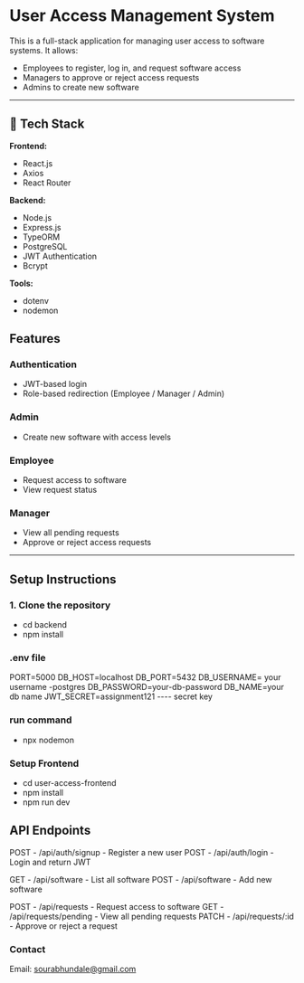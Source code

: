#  User Access Management System

This is a full-stack application for managing user access to software systems. It allows:

- Employees to register, log in, and request software access
- Managers to approve or reject access requests
- Admins to create new software 

---

## 🚀 Tech Stack

**Frontend:**
- React.js
- Axios
- React Router

**Backend:**
- Node.js
- Express.js
- TypeORM
- PostgreSQL
- JWT Authentication
- Bcrypt

**Tools:**
- dotenv
- nodemon

##  Features

### Authentication
- JWT-based login
- Role-based redirection (Employee / Manager / Admin)

###  Admin
- Create new software with access levels

###  Employee
- Request access to software
- View request status

###  Manager
- View all pending requests
- Approve or reject access requests

---

##  Setup Instructions

### 1. Clone the repository

 - cd backend
 - npm install

### .env file
PORT=5000
DB_HOST=localhost
DB_PORT=5432
DB_USERNAME= your username     -postgres
DB_PASSWORD=your-db-password
DB_NAME=your db name
JWT_SECRET=assignment121 ---- secret key

###  run command 
 - npx nodemon

### Setup Frontend
 - cd user-access-frontend
 - npm install
 - npm run dev


## API Endpoints

POST - /api/auth/signup - Register a new user
POST - /api/auth/login - 	Login and return JWT

GET  - 	/api/software - 	List all software
POST -  /api/software - Add new software

POST - /api/requests - Request access to software
GET  - /api/requests/pending - View all pending requests
PATCH - /api/requests/:id - Approve or reject a request


### Contact
Email: sourabhundale@gmail.com

